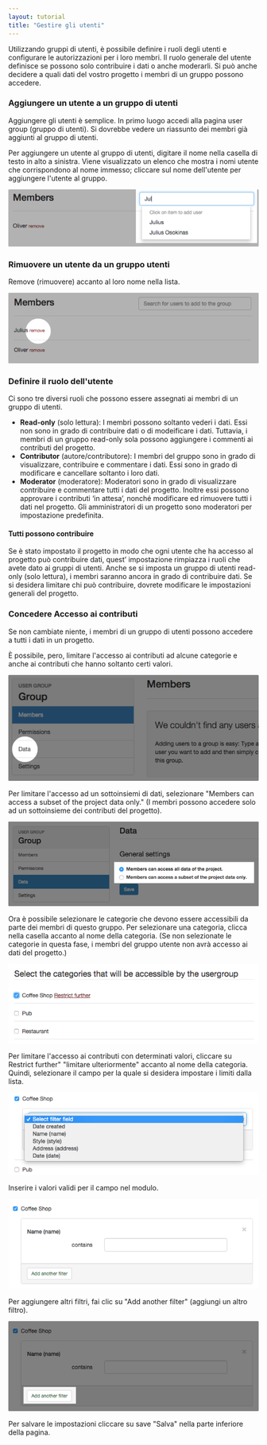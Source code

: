 ```yaml
---
layout: tutorial
title: "Gestire gli utenti"
---
```


Utilizzando gruppi di utenti, è possibile definire i ruoli degli utenti e configurare le autorizzazioni per i loro membri. Il ruolo generale del utente definisce se possono solo contribuire i dati o anche moderarli. Si può anche decidere a quali dati del vostro progetto i membri di un gruppo possono accedere.

### Aggiungere un utente a un gruppo di utenti

Aggiungere gli utenti è semplice. In primo luogo accedi alla pagina user group (gruppo di utenti). Si dovrebbe vedere un riassunto dei membri già aggiunti al gruppo di utenti.

Per aggiungere un utente al gruppo di utenti, digitare il nome nella casella di testo in alto a sinistra. Viene visualizzato un elenco che mostra i nomi utente che corrispondono al nome immesso; cliccare sul nome dell'utente per aggiungere l'utente al gruppo.

![Add users](images/add-remove-users-01.png)

### Rimuovere un utente da un gruppo utenti

Remove (rimuovere) accanto al loro nome nella lista.

![Remove users](images/add-remove-users-02.png)

### Definire il ruolo dell'utente

Ci sono tre diversi ruoli che possono essere assegnati ai membri di un gruppo di utenti.

- **Read-only** (solo lettura): I membri possono soltanto vederi i dati. Essi non sono in grado di contribuire dati o di modeificare i dati. Tuttavia, i membri di un gruppo read-only sola possono aggiungere i commenti ai contributi del progetto.
- **Contributor** (autore/contributore): I membri del gruppo sono in grado di visualizzare, contribuire e commentare i dati. Essi sono in grado di modificare e cancellare soltanto i loro dati.
- **Moderator** (moderatore): Moderatori sono in grado di visualizzare contribuire e commentare tutti i dati del progetto. Inoltre essi possono approvare i contributi ‘in attesa’, nonché modificare ed rimuovere tutti i dati nel progetto. Gli amministratori di un progetto sono moderatori per impostazione predefinita.

#### Tutti possono contribuire

Se è stato impostato il progetto in modo che ogni utente che ha accesso al progetto può contribuire dati, quest’ impostazione rimpiazza i ruoli che avete dato ai gruppi di utenti. Anche se si imposta un gruppo di utenti read-only (solo lettura), i membri saranno ancora in grado di contribuire dati. Se si desidera limitare chi può contribuire, dovrete modificare le impostazioni generali del progetto.

### Concedere Accesso ai contributi

Se non cambiate niente, i membri di un gruppo di utenti possono accedere a tutti i dati in un progetto.

È possibile, pero, limitare l'accesso ai contributi ad alcune categorie e anche ai contributi che hanno soltanto certi valori.

![Go to data](images/usergroup-data-01.png)

Per limitare l'accesso ad un sottoinsiemi di dati, selezionare "Members can access a subset of the project data only." (I membri possono accedere solo ad un sottoinsieme dei contributi del progetto).

![Select subset](images/usergroup-data-02.png)

Ora è possibile selezionare le categorie che devono essere accessibili da parte dei membri di questo gruppo. Per selezionare una categoria, clicca nella casella accanto al nome della categoria. (Se non selezionate le categorie in questa fase, i membri del gruppo utente non avrà accesso ai dati del progetto.)

![Select category](images/usergroup-data-03.png)

Per limitare l'accesso ai contributi con determinati valori, cliccare su Restrict further" "limitare ulteriormente" accanto al nome della categoria. Quindi, selezionare il campo per la quale si desidera impostare i limiti dalla lista.

![Select field](images/usergroup-data-04.png)

Inserire i valori validi per il campo nel modulo.

![Select value](images/usergroup-data-05.png)

Per aggiungere altri filtri, fai clic su "Add another filter" (aggiungi un altro filtro).

![Add another filter](images/usergroup-data-06.png)

Per salvare le impostazioni cliccare su save "Salva" nella parte inferiore della pagina.
